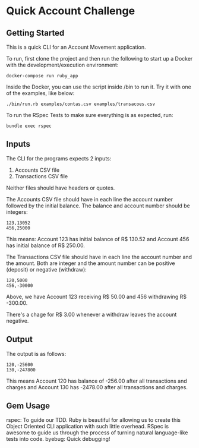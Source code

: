 # Quick Account Challenge

## Getting Started

This is a quick CLI for an Account Movement application.

To run, first clone the project and then run the following to start up a Docker with the development/execution environment:

```
docker-compose run ruby_app
```

Inside the Docker, you can use the script inside /bin to run it. Try it with one of the examples, like below:

```
./bin/run.rb examples/contas.csv examples/transacoes.csv 
```

To run the RSpec Tests to make sure everything is as expected, run:

```
bundle exec rspec
```

## Inputs

The CLI for the programs expects 2 inputs:

1. Accounts CSV file
2. Transactions CSV file

Neither files should have headers or quotes.

The Accounts CSV file should have in each line the account number followed by the initial balance. The balance  and account number should be integers:

```
123,13052
456,25000
```

This means: Account 123 has initial balance of R$ 130.52 and Account 456 has initial balance of R$ 250.00.

The Transactions CSV file should have in each line the account number and the amount. Both are integer and the amount number can be positive (deposit) or negative (withdraw):

```
120,5000
456,-30000
``` 

Above, we have Account 123 receiving R$ 50.00 and 456 withdrawing R$ -300.00.

There's a chage for R$ 3.00 whenever a withdraw leaves the account negative.

## Output

The output is as follows:

```
120,-25600
130,-247800
```

This means Account 120 has balance of -256.00 after all transactions and charges and Account 130 has -2478.00 after all transactions and charges.

## Gem Usage

rspec: To guide our TDD. Ruby is beautiful for allowing us to create this Object Oriented CLI application with such little overhead. RSpec is awesome to guide us through the process of turning natural language-like tests into code.
byebug: Quick debugging!
